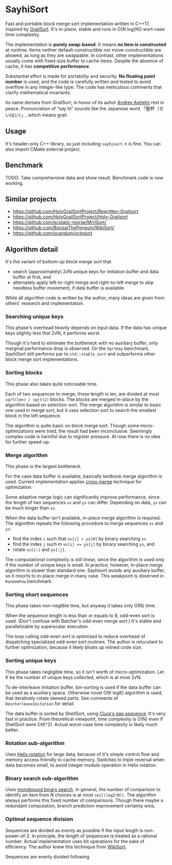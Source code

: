 # SayhiSort

Fast and portable block merge sort implementation written in C++17, inspired by [GrailSort](https://github.com/Mrrl/GrailSort). It's in-place, stable and runs in O(N log(N)) wort-case time complexity.

The implementation is **purely swap-based**. It means **no item is constructed** at runtime. Items neither default-constructible nor move-constructible are allowed, as long as they are swappable. In contrast, other implementations usually come with fixed-size buffer to cache items. Despite the absence of cache, it has **competitive performance**.

Substantial effort is made for portability and security. **No floating point number** is used, and the code is carefully written and tested to avoid overflow in any integer-like type. The code has meticulous comments that clarify mathematical invariants.

Its name derives from GrailSort, in honor of its auhor [Andrey Astrelin](https://superliminal.com/andrey/biography.html) rest in peace. Pronunciation of “say hi” sounds like the Japanese word 「聖杯（せいはい）」, which means grail.

## Usage

It's header-only C++ library, so just including `sayhisort.h` is fine. You can also import CMake external project.

## Benchmark

TODO: Take comprehensive data and show result. Benchmark code is now working.

## Similar projects

* https://github.com/HolyGrailSortProject/Rewritten-Grailsort
* https://github.com/HolyGrailSortProject/Holy-Grailsort
* https://github.com/ecstatic-morse/MrrlSort/
* https://github.com/BonzaiThePenguin/WikiSort/
* https://github.com/scandum/octosort

## Algorithm detail

It's the variant of bottom-up block merge sort that

* search (approximately) 2√N unique keys for imitation buffer and data buffer at first, and
* alternately apply left-to-right merge and right-to-left merge to skip needless buffer movement, if data buffer is available.

While all algorithm code is written by the author, many ideas are given from others' research and implementation.

### Searching unique keys

This phase's overhead heavily depends on input data. If the data has unique keys slightly less that 2√N, it performs worst.

Though it's hard to eliminate the bottleneck with no auxiliary buffer, only marginal performance drop is observed. On the `SqrtKey` benchmark, SayhiSort still performs par to `std::stable_sort` and outperforms other block merge sort implementations.

### Sorting blocks

This phase also takes quite noticeable time.

Each of two sequences to merge, those length is len, are divided at most `sqrt(len) / sqrt(2)` blocks. The blocks are merged in-place by the algorithm based on selection-sort. The merge algorithm is similar to basic one used in merge sort, but it uses selection sort to search the smallest block in the left sequence.

The algorithm is quite basic on block merge sort. Though some micro-optimizations were tried, the result had been inconclusive. Seemingly complex code is harmful due to register pressure. At now there is no idea for further speed-up.

### Merge algorithm

This phase is the largest bottleneck.

For the case data buffer is available, basically textbook merge algorithm is used. Current implementation applies [cross merge](https://github.com/scandum/quadsort#cross-merge) technique for optimization.

Some adaptive merge logic can significantly improve performance, since the length of two sequences `xs` and `ys` can differ. Depending on data, `ys` can be much longer than `xs`.

When the data buffer isn't available, in-place merge algorithm is required. The algorithm repeats the following procedure to merge sequences `xs` and `ys`:

* find the index `i` such that `xs[i] > ys[0]` by binary searching `xs`
* find the index `j` such in `xs[i] <= ys[j]` by binary searching `ys`, and
* rotate `xs[i:]` and `ys[:j]`.

The computational complexity is still linear, since the algorithm is used only if the number of unique keys is small. In practice, however, in-place merge algorithm is slower than standard one. Sayhisort avoids any auxiliary buffer, so it resorts to in-place merge in many case. This weakpoint is observed in `RandomFew` benchmark.

### Sorting short sequences

This phase takes non-neglible time, but anyway it takes only O(N) time.

When the sequence length is less than or equals to 8, odd-even sort is used. (Don't confuse with Batcher's odd-even merge sort.) It's stable and parallelizable by superscalar execution.

The loop calling odd-even sort is optimized to reduce overhead of dispatching specialized odd-even sort routines. The author is relucutant to further optimization, because it likely bloats up inlined code size.

### Sorting unique keys

This phase takes negligible time, so it isn't worth of micro-optimization. Let K be the number of unique keys collected, which is at most 2√N.

To de-interleave imitation buffer, bin-sorting is used if the data buffer can be used as a auxiliary space. Otherwise novel O(K logK) algorithm is used, that iteratively rotate skewed parts. See comments of `DeinterleaveImitation` for detail.

The data buffer is sorted by ShellSort, using [Ciura's gap sequence](https://en.wikipedia.org/wiki/Shellsort#Computational_complexity). It's very fast in practice. From theoretical viewpoint, time complexity is O(N) even if ShellSort were O(K^2). Actual worst-case time complexity is likely much better.

### Rotation sub-algorithm

Uses [Helix rotation](https://github.com/scandum/rotate#helix-rotation) for large data, because of it's simple control flow and memory access friendly to cache memory. Switches to triple reversal when data becomes small, to avoid integer modulo operation in Helix rotation.

### Binary search sub-algorithm

Uses [monobound binary search](https://github.com/scandum/binary_search). In general, the number of comparison to identify an item from N choices is at most `ceil(log2(N))`. The algorithm always performs this fixed number of comparisons. Though there maybe a redundant computation, branch prediction improvement certainly wins.

### Optimal sequence division

Sequences are divided as evenly as possible if the input length is non-power-of-2. In principle, the length of sequences is treated as a rational number. Actual implementation uses bit operations for the sake of efficiency. The author knew this technique from [WikiSort](https://github.com/BonzaiThePenguin/WikiSort/blob/master/Chapter%202.%20Merging.md).

Sequences are evenly divided following 
